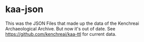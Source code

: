 kaa-json
========

This was the JSON Files that made up the data of the Kenchreai Archaeological Archive. But now it's out of date. See https://github.com/kenchreai/kaa-ttl for current data.
